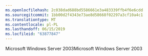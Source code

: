 ```yaml
---
ms.openlocfilehash: 2c038dad688bd5586661e3a483339ffb4f6e6cdd
ms.sourcegitcommit: 1bb00d2f4343e73ae8d58668f02297a3cf10a4c1
ms.translationtype: MT
ms.contentlocale: pl-PL
ms.lasthandoff: 06/15/2019
ms.locfileid: "63877847"
---
```

<span data-ttu-id="48b42-101">Microsoft Windows Server 2003</span><span class="sxs-lookup"><span data-stu-id="48b42-101">Microsoft Windows Server 2003</span></span>